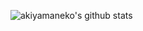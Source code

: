 ![akiyamaneko's github stats](https://github-readme-stats.vercel.app/api?username=akiyamaneko&theme=radical) 
